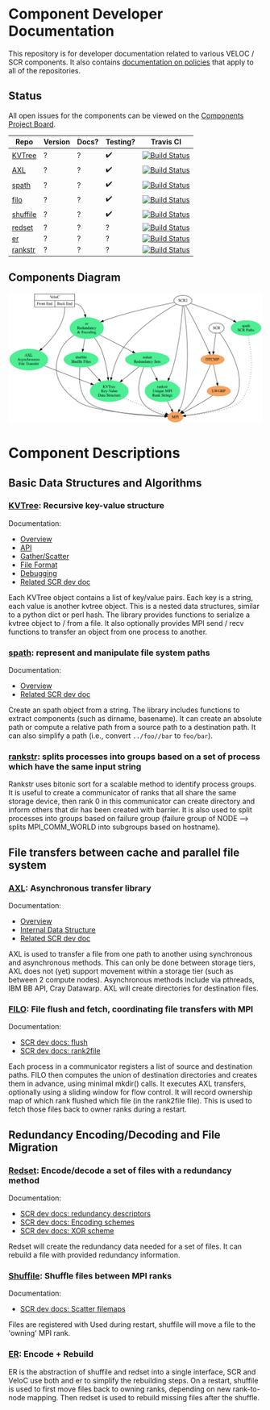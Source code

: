 # Component Developer Documentation

This repository is for developer documentation related to various VELOC / SCR components.
It also contains [documentation on policies](./POLICIES.md) that apply to all of the repositories.

## Status

All open issues for the components can be viewed on the [Components Project Board](https://github.com/orgs/ECP-VeloC/projects/1).

Repo | Version | Docs? | Testing? | Travis CI
-----|---------|-------|----------|----------
[KVTree](https://github.com/ecp-veloc/kvtree) | ? | ? | :heavy_check_mark: | [![Build Status](https://api.travis-ci.org/ECP-VeloC/KVTree.png?branch=master)](https://travis-ci.org/ECP-VeloC/KVTree)
[AXL](https://github.com/ecp-veloc/axl) | ? | ? | :heavy_check_mark: | [![Build Status](https://api.travis-ci.org/ECP-VeloC/AXL.png?branch=master)](https://travis-ci.org/ECP-VeloC/AXL)
[spath](https://github.com/ecp-veloc/spath) | ? | ? | :heavy_check_mark: | [![Build Status](https://api.travis-ci.org/ECP-VeloC/spath.png?branch=master)](https://travis-ci.org/ECP-VeloC/spath)
[filo](https://github.com/ecp-veloc/filo) | ? | ? | :heavy_check_mark: | [![Build Status](https://api.travis-ci.org/ECP-VeloC/filo.png?branch=master)](https://travis-ci.org/ECP-VeloC/filo)
[shuffile](https://github.com/ecp-veloc/shuffile) | ? | ? | :heavy_check_mark: | [![Build Status](https://api.travis-ci.org/ECP-VeloC/shuffile.png?branch=master)](https://travis-ci.org/ECP-VeloC/shuffile)
[redset](https://github.com/ecp-veloc/redset) | ? | ? | ? | [![Build Status](https://api.travis-ci.org/ECP-VeloC/redset.png?branch=master)](https://travis-ci.org/ECP-VeloC/redset)
[er](https://github.com/ecp-veloc/er) | ? | ? | ? | [![Build Status](https://api.travis-ci.org/ECP-VeloC/er.png?branch=master)](https://travis-ci.org/ECP-VeloC/er)
[rankstr](https://github.com/ecp-veloc/rankstr) | ? | ? | ? | [![Build Status](https://api.travis-ci.org/ECP-VeloC/rankstr.png?branch=master)](https://travis-ci.org/ECP-VeloC/rankstr)

## Components Diagram

![Components Diagram](./diagram/components.png)

# Component Descriptions

## Basic Data Structures and Algorithms

### [KVTree](https://github.com/ecp-veloc/kvtree): Recursive key-value structure

Documentation:
- [Overview](https://github.com/ecp-veloc/kvtree/blob/master/doc/rst/users/overview.rst)
- [API](https://github.com/ecp-veloc/kvtree/blob/master/doc/rst/users/api.rst)
- [Gather/Scatter](https://github.com/ecp-veloc/kvtree/blob/master/doc/rst/users/gatherscatter.rst)
- [File Format](https://github.com/ecp-veloc/kvtree/blob/master/doc/rst/users/fileformat.rst)
- [Debugging](https://github.com/ecp-veloc/kvtree/blob/master/doc/rst/users/debugging.rst)
- [Related SCR dev doc](https://scr-dev.readthedocs.io/en/latest/developers/hash.html)

Each KVTree object contains a list of key/value pairs.
Each key is a string, each value is another kvtree object.
This is a nested data structures, similar to a python dict or perl hash.
The library provides functions to serialize a kvtree object to / from a file.
It also optionally provides MPI send / recv functions to transfer an object from one process to another.

### [spath](https://github.com/ecp-veloc/spath): represent and manipulate file system paths

Documentation:
- [Overview](https://github.com/ecp-veloc/spath/blob/master/doc/rst/spath.rst)
- [Related SCR dev doc](https://scr-dev.readthedocs.io/en/latest/developers/path.html)

Create an spath object from a string.
The library includes functions to extract components (such as dirname, basename).
It can create an absolute path or compute a relative path from a source path to a destination path.
It can also simplify a path (i.e., convert `../foo//bar` to `foo/bar`).

### [rankstr](https://github.com/ecp-veloc/rankstr): splits processes into groups based on a set of process which have the same input string

Rankstr uses bitonic sort for a scalable method to identify process groups.
It is useful to create a communicator of ranks that all share the same storage device, then rank 0 in this communicator can create directory and inform others that dir has been created with barrier.
It is also used to split processes into groups based on failure group (failure group of NODE --> splits MPI_COMM_WORLD into subgroups based on hostname).

## File transfers between cache and parallel file system

### [AXL](https://github.com/ecp-veloc/axl): Asynchronous transfer library

Documentation:
- [Overview](https://github.com/ecp-veloc/axl/blob/master/doc/README.md)
- [Internal Data Structure](https://github.com/ecp-veloc/axl/blob/master/doc/file_lists.md)
- [Related SCR dev doc](https://scr-dev.readthedocs.io/en/latest/developers/file_transfer.html)

AXL is used to transfer a file from one path to another using synchronous and asynchronous methods.
This can only be done between storage tiers, AXL does not (yet) support movement within a storage tier (such as between 2 compute nodes).
Asynchronous methods include via pthreads, IBM BB API, Cray Datawarp.
AXL will create directories for destination files.

### [FILO](https://github.com/ecp-veloc/filo): File flush and fetch, coordinating file transfers with MPI

Documentation:
- [SCR dev docs: flush](https://scr-dev.readthedocs.io/en/latest/developers/flow_flush.html)
- [SCR dev docs: rank2file](https://scr-dev.readthedocs.io/en/latest/developers/file_rank2file.html)

Each process in a communicator registers a list of source and destination paths.
FILO then computes the union of destination directories and creates them in advance, using minimal mkdir() calls.
It executes AXL transfers, optionally using a sliding window for flow control.
It will record ownership map of which rank flushed which file (in the rank2file file).
This is used to fetch those files back to owner ranks during a restart.

## Redundancy Encoding/Decoding and File Migration

### [Redset](https://github.com/ecp-veloc/redset): Encode/decode a set of files with a redundancy method

Documentation:
- [SCR dev docs: redundancy descriptors](https://scr-dev.readthedocs.io/en/latest/developers/redundancy_descriptors.html)
- [SCR dev docs: Encoding schemes](https://scr-dev.readthedocs.io/en/latest/developers/schemes.html)
- [SCR dev docs: XOR scheme](https://scr-dev.readthedocs.io/en/latest/developers/scheme_xor.html)

Redset will create the redundancy data needed for a set of files.
It can rebuild a file with provided redundancy information.

### [Shuffile](https://github.com/ecp-veloc/shuffile): Shuffle files between MPI ranks

Documentation:
- [SCR dev docs: Scatter filemaps](https://scr-dev.readthedocs.io/en/latest/developers/flow_api.html#scr-scatter-filemaps)

Files are registered with
Used during restart, shuffile will move a file to the 'owning' MPI rank.

### [ER](https://github.com/ecp-veloc/er): Encode + Rebuild

ER is the abstraction of shuffile and redset into a single interface, SCR and VeloC use both and er to simplify the rebuilding steps.
On a restart, shuffile is used to first move files back to owning ranks, depending on new rank-to-node mapping.
Then redset is used to rebuild missing files after the shuffle.
